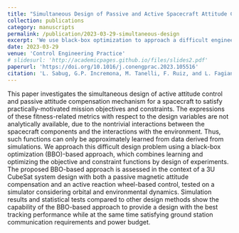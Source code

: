 ```yaml
---
title: "Simultaneous Design of Passive and Active Spacecraft Attitude Control Using Black-Box Optimization"
collection: publications
category: manuscripts
permalink: /publication/2023-03-29-simultaneous-design
excerpt: 'We use black-box optimization to approach a difficult engineering design problem for a spacecraft.'
date: 2023-03-29
venue: 'Control Engineering Practice'
# slidesurl: 'http://academicpages.github.io/files/slides2.pdf'
paperurl: 'https://doi.org/10.1016/j.conengprac.2023.105516'
citation: 'L. Sabug, G.P. Incremona, M. Tanelli, F. Ruiz, and L. Fagiano, &quot;Simultaneous design of passive and active spacecraft attitude control using black-box optimization,&quot; in <i>Control Engineering Practice</i>, vol. 135'
---
```


This paper investigates the simultaneous design of active attitude control and passive attitude compensation mechanism for a spacecraft to satisfy practically-motivated mission objectives and constraints. The expressions of these fitness-related metrics with respect to the design variables are not analytically available, due to the nontrivial interactions between the spacecraft components and the interactions with the environment. Thus, such functions can only be approximately learned from data derived from simulations. We approach this difficult design problem using a black-box optimization (BBO)-based approach, which combines learning and optimizing the objective and constraint functions by design of experiments. The proposed BBO-based approach is assessed in the context of a 3U CubeSat system design with both a passive magnetic attitude compensation and an active reaction wheel-based control, tested on a simulator considering orbital and environmental dynamics. Simulation results and statistical tests compared to other design methods show the capability of the BBO-based approach to provide a design with the best tracking performance while at the same time satisfying ground station communication requirements and power budget.